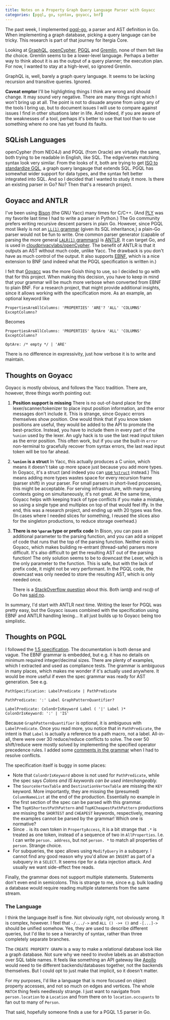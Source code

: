 ```yaml
---
title: Notes on a Property Graph Query Language Parser with Goyacc
categories: [pgql, go, syntax, goyacc, bnf]
---
```


The past week, I implemented [pgql-go](https://github.com/itergia/pgql-go), a parser and AST definition in Go.
When implementing a graph database, picking a query language can be tricky.
This research is part of that journey for Itergia Core.

Looking at [GraphQL](https://graphql.org/), [openCypher](https://opencypher.org/), [PGQL](https://pgql-lang.org/) and [Gremlin](https://tinkerpop.apache.org/gremlin.html), none of them felt like *the* choice.
Gremlin seems to be a lower-level language.
Perhaps a better way to think about it is as the output of a query planner; the execution plan.
For now, I wanted to stay at a high-level, so ignored Gremlin.

GraphQL is, well, barely a graph query language.
It seems to be lacking recursion and transitive queries.
Ignored.

**Caveat emptor** I'll be highlighting things I think are wrong and should change.
It may sound very negative.
There are many things right which I won't bring up at all.
The point is not to disuade anyone from using any of the tools I bring up, but to document issues I will use to compare against issues I find in other situations later in life.
And indeed, if you are aware of the weaknesses of a tool, perhaps it's better to use that tool than to use something where no one has yet found its faults.

## SQLish Languages

openCypher (from NEO4J) and PGQL (from Oracle) are virtually the same, both trying to be readable in English, like SQL.
The edge/vertex matching syntax look very similar.
From the looks of it, both are trying to get [ISO to standardize GQL](https://www.gqlstandards.org/existing-languages), a graph query langauge that extends SQL.
PGQL has somewhat wider support for data types, and the syntax felt better integrated into SQL.
And so I decided that I wanted to study it more.
Is there an existing parser in Go?
No?
Then that's a research project.

## Goyacc and ANTLR

I've been using [Bison](https://www.gnu.org/software/bison/) (the GNU Yacc) many times for C/C++.
(And [PLY](https://ply.readthedocs.io/en/latest/index.html) was my favorite last time I had to write a parser in Python.)
The Go community prefers writing recursive descent parsers in plain Go.
However, since PGQL most likely is not an [`LL(1)` grammar](https://en.wikipedia.org/wiki/LL_grammar) (given its SQL inheritance,) a plain-Go parser would not be fun to write.
One common parser generator (capable of parsing the more general [`LALR(1)` grammars](https://en.wikipedia.org/wiki/LALR_parser)) is [ANTLR](https://www.antlr.org/).
It can target Go, and is used in [cloudprivacylabs/openCypher](https://github.com/cloudprivacylabs/opencypher).
The benefit of ANTLR is that it outputs an AST without much code, unlike Yacc.
The drawback is you don't have as much control of the output.
It also supports [EBNF](https://en.wikipedia.org/wiki/Extended_Backus%E2%80%93Naur_form), which is a nice extension to BNF (and indeed what the PGQL specification is written in.)

I felt that [Goyacc](https://pkg.go.dev/golang.org/x/tools/cmd/goyacc) was the more Goish thing to use, so I decided to go with that for this project.
When making this decision, you have to keep in mind that your grammar will be much more verbose when converted from EBNF to plain BNF.
For a research project, that might provide additional insights, since it allows working with the specification more.
As an example, an optional keyword like

```
PropertiesAreAllColumns: 'PROPERTIES' 'ARE'? 'ALL' 'COLUMNS' ExceptColumns?
```

Becomes

```
PropertiesAreAllColumns: 'PROPERTIES' OptAre 'ALL' 'COLUMNS' ExceptColumns?

OptAre: /* empty */ | 'ARE'
```

There is no difference in expressivity, just how verbose it is to write and maintain.

## Thoughts on Goyacc

Goyacc is mostly obvious, and follows the Yacc tradition.
There are, however, three things worth pointing out:

1. **Position support is missing**
   There is no out-of-band place for the lexer/scanner/tokenizer to place input position information, and the error messages don't include it.
   This is strange, since Goyacc errors themselves show position.
   One would think that if you know token positions are useful, they would be added to the API to promote the best-practice.
   Instead, you have to include them in every part of the `%union` used by the lexer.
   An ugly hack is to use the last read input token as the error position.
   This often work, but if you use the built-in `error` non-terminal to gracefully recover from syntax errors, the last read input token will be too far ahead.
2. **`%union` is a struct**
   In Yacc, this actually produces a C union, which means it doesn't take up more space just because you add more types.
   In Goyacc, it's a struct (and indeed you can [use `%struct`](https://cs.opensource.google/go/x/tools/+/refs/tags/v0.3.0:cmd/goyacc/yacc.go;l=324;drc=5fef6fdaed6f1d9428caf7126087ec67105ab1df) instead.)
   This means adding more types wastes space for every recursion frame (parser shift) in your parser.
   For small parsers in short-lived processes, this might be acceptable.
   For serving infrastructure, with many parsing contexts going on simultaneously, it's not great.
   At the same time, Goyacc helps with keeping track of type conflicts if you make a mistake, so using a single type and multiplex on top of that would feel iffy.
   In the end, this was a research project, and ending up with 20 types was fine.
   (In cases where I needed slices for something, I reused the slices also for the singleton productions, to reduce storage overhead.)
3. **There is no `%param` type or prefix code**
   In Bison, you can pass an additional parameter to the parsing function, and you can add a snippet of code that runs that the top of the parsing function.
   Neither exists in Goyacc, which makes building re-entrant (thread-safe) parsers more difficult.
   It's also difficult to get the resulting AST out of the parsing function!
   The only solution seems to be to downcast the Lexer, which is the only parameter to the function.
   This is safe, but with the lack of prefix code, it might not be very performant.
   In the PGQL code, the downcast was only needed to store the resulting AST, which is only needed once.

   There is a [StackOverflow question](https://stackoverflow.com/questions/55897562/goyacc-getting-context-to-the-yacc-parser-no-param) about this.
   Both iant@ and rsc@ of Go has [said no](https://github.com/golang/tools/pull/94#issuecomment-491940404).

In summary, I'd start with ANTLR next time.
Writing the lexer for PGQL was pretty easy, but the Goyacc issues combined with the specification using EBNF and ANTLR handling lexing...
It all just builds up to Goyacc being too simplistic.

## Thoughts on PGQL

I followed the [1.5 specification](https://pgql-lang.org/spec/1.5/).
The documentation is both dense and vague.
The EBNF grammar is embedded, but e.g. it has no details on minimum required integer/decimal sizes.
There are plenty of examples, which I extracted and used as compliance tests.
The grammar is ambiguous in many places, which makes me wonder if it's actually used anywhere.
It would be more useful if even the spec grammar was ready for AST generation.
See e.g.

```
PathSpecification: LabelPredicate | PathPredicate

PathPredicate: ':' Label GraphPatternQuantifier?

LabelPredicate: ColonOrIsKeyword Label ( '|' Label )*
ColonOrIsKeyword: ':' | 'IS'
```

Because `GraphPatternQuantifier` is optional, it is ambiguous with `LabelPredicate`.
Once you read more, you notice that in `PathPredicate`, the intent is that `Label` is actually a reference to a path macro, not a label.
All-in-all, there were over 30 reduce/reduce conflicts to solve.
The over 50 shift/reduce were mostly solved by implementing the specified operator precedence rules.
I added some [comments in the grammar](https://github.com/itergia/pgql-go/blob/main/parser/internal/parser/pgql.y) when I had to resolve conflicts.

The specification itself is buggy in some places:

* Note that `ColonOrIsKeyword` above is not used for `PathPredicate`, while the spec says *Colons and IS keywords can be used interchangeably.*
* The `SourceVertexTable` and `DestinationVertexTable` are missing the `KEY` keyword.
  More importantly, they are missing the (presumed) `ColumnNameList` at the end of the production.
  Essentially no example in the first section of the spec can be parsed with this grammar.
* The `TopKShortestPathPattern` and `TopKCheapestPathPattern` productions are missing the `SHORTEST` and `CHEAPEST` keywords, respectively, meaning the examples cannot be parsed by the grammar!
  Which one is normative?
* Since `.` is its own token in `PropertyAccess`, it is a bit strange that `.*` is treated as one token, instead of a sequence of two in `AllProperties`.
  I.e. I can write `person. address`, but not `person. *` to match all properties of `person`.
  Strange choice.
* For subqueries, the spec allows using `ModifyQuery` in a subquery.
  I cannot find any good reason why you'd allow an `INSERT` as part of a subquery in a `SELECT`.
  It seems ripe for a data injection attack.
  And usually we want side-effect free reads.

Finally, the grammar does not support multiple statements.
Statements don't even end in semicolons.
This is strange to me, since e.g. bulk loading a database would require reading multiple statements from the same stream.

### The Language

I think the language itself is fine.
Not obviously right, not obviously wrong.
It is complex, however.
I feel that `-/.../->` and `ALL () ->+ ()` and `-[...]->` should be unified somehow.
Yes, they are used to describe different queries, but I'd like to see a hierarchy of syntax, rather than three completely separate branches.

The `CREATE PROPERTY GRAPH` is a way to make a relational database look like a graph database.
Not sure why we need to involve labels as an abstraction over SQL table names.
It feels like something an API gateway like [Apollo](https://www.apollographql.com/) would need to tie different backends/databases together, not the backends themselves.
But I could opt to just make that implicit, so it doesn't matter.

For my purposes, I'd like a language that is more focused on object property accesses, and not so much on edges and vertices.
The whole `MATCH` thing feels needlessly strange.
I just want to navigate from `person.location` to a `Location` and from there on to `location.occupants` to fan out to many of `Person`.

That said, hopefully someone finds a use for a PGQL 1.5 parser in Go.
